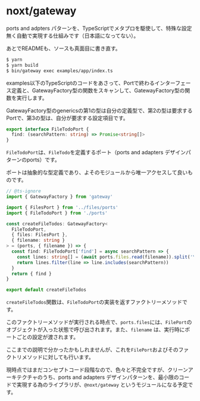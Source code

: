 # noxt/gateway

ports and adpters パターンを、TypeScriptでメタプロを駆使して、特殊な設定無く自動で実現する仕組みです（日本語になってない）。

あとでREADMEも、ソースも真面目に書き直す。

```sh
$ yarn
$ yarn build
$ bin/gateway exec examples/app/index.ts
```

examples以下のTypeScriptのコードをあさって、Portで終わるインターフェース定義と、GatewayFactory型の関数をスキャンして、GatewayFactory型の関数を実行します。

GatewayFactory型のgenericsの第1の型は自分の定義型で、第2の型は要求するPortで、第3の型は、自分が要求する設定項目です。

```ts
export interface FileTodoPort {
  find: (searchPattern: string) => Promise<string[]>
}
```

`FileTodoPort`は、`FileTodo`を定義するポート（ports and adapters デザインパターンのports）です。

ポートは抽象的な型定義であり、よそのモジュールから唯一アクセスして良いものです。

```ts
// @ts-ignore
import { GatewayFactory } from 'gateway'

import { FilesPort } from '../files/ports'
import { FileTodoPort } from './ports'

const createFileTodos: GatewayFactory<
  FileTodoPort,
  { files: FilesPort },
  { filename: string }
> = (ports, { filename }) => {
  const find: FileTodoPort['find'] = async searchPattern => {
    const lines: string[] = (await ports.files.read(filename)).split('\n')
    return lines.filter(line => line.includes(searchPattern))
  }
  return { find }
}

export default createFileTodos
```

`createFileTodos`関数は、`FileTodoPort`の実装を返すファクトリーメソッドです。

このファクトリーメソッドが実行される時点で、`ports.files`には、`FilePort`のオブジェクトが入った状態で呼び出されます。また、`filename` は、実行時にポートごとの設定が渡されます。

ここまでの説明で分かったかもしれませんが、これを`FilePort`およびそのファクトリメソッドに対しても行います。

現時点ではまだコンセプトコード段階なので、色々と不完全ですが、クリーンアーキテクチャのうち、ports and adapters デザインパターンを、最小限のコードで実現する為のライブラリが、`@noxt/gateway` というモジュールになる予定です。
